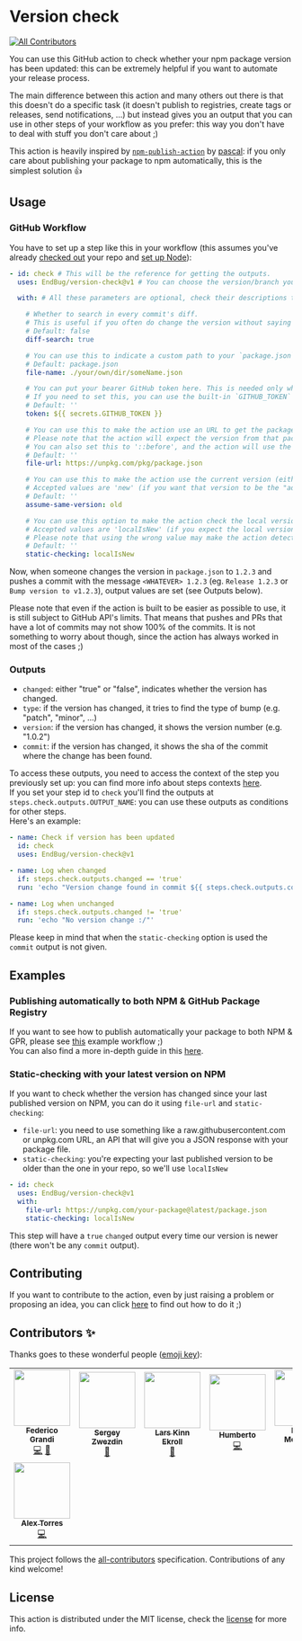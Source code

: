 # Version check
<!-- ALL-CONTRIBUTORS-BADGE:START - Do not remove or modify this section -->
[![All Contributors](https://img.shields.io/badge/all_contributors-8-orange.svg?style=flat-square)](#contributors-)
<!-- ALL-CONTRIBUTORS-BADGE:END -->

You can use this GitHub action to check whether your npm package version has been updated: this can be extremely helpful if you want to automate your release process.

The main difference between this action and many others out there is that this doesn't do a specific task (it doesn't publish to registries, create tags or releases, send notifications, ...) but instead gives you an output that you can use in other steps of your workflow as you prefer: this way you don't have to deal with stuff you don't care about ;)

This action is heavily inspired by [`npm-publish-action`](https://github.com/pascalgn/npm-publish-action) by [pascal](https://github.com/pascalgn): if you only care about publishing your package to npm automatically, this is the simplest solution :thumbsup:  

## Usage

### GitHub Workflow

You have to set up a step like this in your workflow (this assumes you've already [checked out](https://github.com/actions/checkout) your repo and [set up Node](https://github.com/actions/setup-node)):

```yaml
- id: check # This will be the reference for getting the outputs.
  uses: EndBug/version-check@v1 # You can choose the version/branch you prefer.

  with: # All these parameters are optional, check their descriptions to see if you need them.

    # Whether to search in every commit's diff. 
    # This is useful if you often do change the version without saying it in the commit message. If you always include the semver of the new version in your commit message when you bump versions then you can omit this.
    # Default: false
    diff-search: true

    # You can use this to indicate a custom path to your `package.json`. If you keep your package file in the root directory (which is the usual approach) you can omit this.
    # Default: package.json
    file-name: ./your/own/dir/someName.json

    # You can put your bearer GitHub token here. This is needed only when running the action on private repostiories, if you're running it on a public repo you can omit this.
    # If you need to set this, you can use the built-in `GITHUB_TOKEN` secret that GitHub generates for your repo's actions: you cna find more info about it here: https://help.github.com/en/github/automating-your-workflow-with-github-actions/virtual-environments-for-github-actions#github_token-secret
    # Default: ''
    token: ${{ secrets.GITHUB_TOKEN }}

    # You can use this to make the action use an URL to get the package file, instead of using the one in your repo.
    # Please note that the action will expect the version from that package file to be the same as the one that has been added in the commit: if you want to change this behavior take a look at the `assume-same-version` option.
    # You can also set this to '::before', and the action will use the file from before the push event.
    # Default: ''
    file-url: https://unpkg.com/pkg/package.json

    # You can use this to make the action use the current version (either from the local file or the provided URL, see the `file-url` option) as either the added or deleted version.
    # Accepted values are 'new' (if you want that version to be the "added" one) and 'old' (to make it the "deleted" one).
    # Default: ''
    assume-same-version: old

    # You can use this option to make the action check the local version against the remote one (from the provided URL, see the `file-url` option).
    # Accepted values are 'localIsNew' (if you expect the local version to be newer than the remote one) and `remoteIsNew`.
    # Please note that using the wrong value may make the action detect the change but fail to identify the type.
    # Default: ''
    static-checking: localIsNew
```

Now, when someone changes the version in `package.json` to `1.2.3` and pushes a commit with the message `<WHATEVER> 1.2.3` (eg. `Release 1.2.3` or `Bump version to v1.2.3`), output values are set (see Outputs below).

Please note that even if the action is built to be easier as possible to use, it is still subject to GitHub API's limits. That means that pushes and PRs that have a lot of commits may not show 100% of the commits. It is not something to worry about though, since the action has always worked in most of the cases ;)

### Outputs

- `changed`: either "true" or "false", indicates whether the version has changed.
- `type`: if the version has changed, it tries to find the type of bump (e.g. "patch", "minor", ...)
- `version`: if the version has changed, it shows the version number (e.g. "1.0.2")
- `commit`: if the version has changed, it shows the sha of the commit where the change has been found.

To access these outputs, you need to access the context of the step you previously set up: you can find more info about steps contexts [here](https://help.github.com/en/articles/contexts-and-expression-syntax-for-github-actions#steps-context).  
If you set your step id to `check` you'll find the outputs at `steps.check.outputs.OUTPUT_NAME`: you can use these outputs as conditions for other steps.  
Here's an example:

```yaml
- name: Check if version has been updated
  id: check
  uses: EndBug/version-check@v1

- name: Log when changed
  if: steps.check.outputs.changed == 'true'
  run: 'echo "Version change found in commit ${{ steps.check.outputs.commit }}! New version: ${{ steps.check.outputs.version }} (${{ steps.check.outputs.type }})"'

- name: Log when unchanged
  if: steps.check.outputs.changed != 'true'
  run: 'echo "No version change :/"'
```

Please keep in mind that when the `static-checking` option is used the `commit` output is not given.

## Examples

### Publishing automatically to both NPM & GitHub Package Registry

If you want to see how to publish automatically your package to both NPM & GPR, please see [this](doc/auto-publish-example.yml) example workflow ;)  
You can also find a more in-depth guide in this [here](doc/auto-publish-walkthrough.md).

### Static-checking with your latest version on NPM

If you want to check whether the version has changed since your last published version on NPM, you can do it using `file-url` and `static-checking`:
- `file-url`: you need to use something like a raw.githubusercontent.com or unpkg.com URL, an API that will give you a JSON response with your package file.
- `static-checking`: you're expecting your last published version to be older than the one in your repo, so we'll use `localIsNew`

```yaml
- id: check
  uses: EndBug/version-check@v1
  with:
    file-url: https://unpkg.com/your-package@latest/package.json
    static-checking: localIsNew
```

This step will have a `true` `changed` output every time our version is newer (there won't be any `commit` output).

## Contributing

If you want to contribute to the action, even by just raising a problem or proposing an idea, you can click [here](CONTRIBUTING.md) to find out how to do it ;)

## Contributors ✨

Thanks goes to these wonderful people ([emoji key](https://allcontributors.org/docs/en/emoji-key)):

<!-- ALL-CONTRIBUTORS-LIST:START - Do not remove or modify this section -->
<!-- prettier-ignore-start -->
<!-- markdownlint-disable -->
<table>
  <tr>
    <td align="center"><a href="https://github.com/EndBug"><img src="https://avatars1.githubusercontent.com/u/26386270?v=4" width="100px;" alt=""/><br /><sub><b>Federico Grandi</b></sub></a><br /><a href="https://github.com/EndBug/version-check/commits?author=EndBug" title="Code">💻</a> <a href="https://github.com/EndBug/version-check/commits?author=EndBug" title="Documentation">📖</a></td>
    <td align="center"><a href="https://blog.zwezdin.com/"><img src="https://avatars2.githubusercontent.com/u/800755?v=4" width="100px;" alt=""/><br /><sub><b>Sergey Zwezdin</b></sub></a><br /><a href="#ideas-sergeyzwezdin" title="Ideas, Planning, & Feedback">🤔</a></td>
    <td align="center"><a href="https://github.com/larskinn"><img src="https://avatars1.githubusercontent.com/u/910569?v=4" width="100px;" alt=""/><br /><sub><b>Lars Kinn Ekroll</b></sub></a><br /><a href="https://github.com/EndBug/version-check/issues?q=author%3Alarskinn" title="Bug reports">🐛</a></td>
    <td align="center"><a href="http://www.hsalazar.xyz"><img src="https://avatars1.githubusercontent.com/u/4967271?v=4" width="100px;" alt=""/><br /><sub><b>Humberto</b></sub></a><br /><a href="https://github.com/EndBug/version-check/commits?author=hsalazr" title="Code">💻</a></td>
    <td align="center"><a href="https://github.com/hmehta"><img src="https://avatars3.githubusercontent.com/u/108334?v=4" width="100px;" alt=""/><br /><sub><b>Heikki Mehtänen</b></sub></a><br /><a href="https://github.com/EndBug/version-check/commits?author=hmehta" title="Code">💻</a></td>
    <td align="center"><a href="https://github.com/CJY0208"><img src="https://avatars1.githubusercontent.com/u/18415774?v=4" width="100px;" alt=""/><br /><sub><b>CJY</b></sub></a><br /><a href="#ideas-CJY0208" title="Ideas, Planning, & Feedback">🤔</a></td>
    <td align="center"><a href="https://github.com/wasabigeek"><img src="https://avatars2.githubusercontent.com/u/4256705?v=4" width="100px;" alt=""/><br /><sub><b>Nicholas</b></sub></a><br /><a href="#ideas-wasabigeek" title="Ideas, Planning, & Feedback">🤔</a></td>
  </tr>
  <tr>
    <td align="center"><a href="http://alextorres.me"><img src="https://avatars0.githubusercontent.com/u/2911626?v=4" width="100px;" alt=""/><br /><sub><b>Alex Torres</b></sub></a><br /><a href="https://github.com/EndBug/version-check/commits?author=AlexRex" title="Code">💻</a></td>
  </tr>
</table>

<!-- markdownlint-enable -->
<!-- prettier-ignore-end -->
<!-- ALL-CONTRIBUTORS-LIST:END -->

This project follows the [all-contributors](https://github.com/all-contributors/all-contributors) specification. Contributions of any kind welcome!

## License

This action is distributed under the MIT license, check the [license](LICENSE) for more info.
